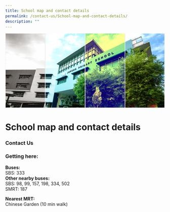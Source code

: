 ```yaml
---
title: School map and contact details
permalink: /contact-us/School-map-and-contact-details/
description: ""
---
```

![](/images/Banner.png)

School map and contact details
==============================

### Contact Us





### Getting here:

<b>Buses:</b> <br>
SBS: 333  
<b>Other nearby buses:</b> <br>
SBS: 98, 99, 157, 198, 334, 502  
SMRT: 187  
  
<b>Nearest MRT:</b> <br> Chinese Garden (10 min walk)